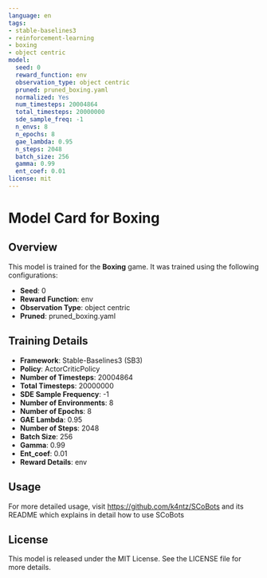 ```yaml
---
language: en
tags:
- stable-baselines3
- reinforcement-learning
- boxing
- object centric
model:
  seed: 0
  reward_function: env
  observation_type: object centric
  pruned: pruned_boxing.yaml
  normalized: Yes
  num_timesteps: 20004864
  total_timesteps: 20000000
  sde_sample_freq: -1
  n_envs: 8
  n_epochs: 8
  gae_lambda: 0.95
  n_steps: 2048
  batch_size: 256
  gamma: 0.99
  ent_coef: 0.01
license: mit
---
```

# Model Card for Boxing

## Overview
This model is trained for the **Boxing** game. It was trained using the following configurations:

- **Seed**: 0
- **Reward Function**: env
- **Observation Type**: object centric
- **Pruned**: pruned_boxing.yaml

## Training Details
- **Framework**: Stable-Baselines3 (SB3)
- **Policy**: ActorCriticPolicy
- **Number of Timesteps**: 20004864
- **Total Timesteps**: 20000000
- **SDE Sample Frequency**: -1
- **Number of Environments**: 8
- **Number of Epochs**: 8
- **GAE Lambda**: 0.95
- **Number of Steps**: 2048
- **Batch Size**: 256
- **Gamma**: 0.99
- **Ent_coef**: 0.01
- **Reward Details**: env

## Usage
For more detailed usage, visit https://github.com/k4ntz/SCoBots and its README which explains in detail how to use SCoBots

## License
This model is released under the MIT License. See the LICENSE file for more details.

